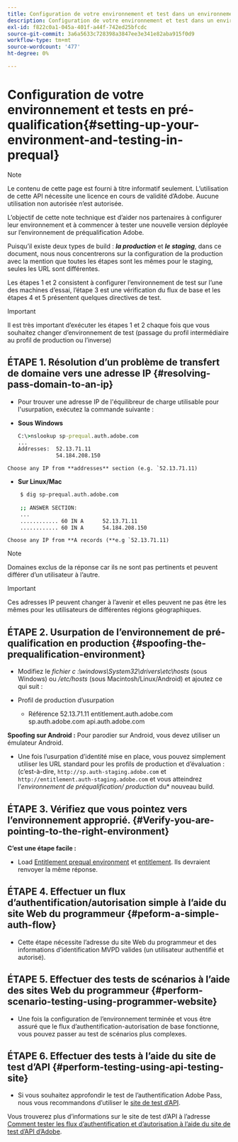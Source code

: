 ```yaml
---
title: Configuration de votre environnement et test dans un environnement de préqualification
description: Configuration de votre environnement et test dans un environnement de préqualification
exl-id: f822c0a1-045a-401f-a44f-742ed25bfcdc
source-git-commit: 3a6a5633c728398a3847ee3e341e82aba915f0d9
workflow-type: tm+mt
source-wordcount: '477'
ht-degree: 0%

---
```


# Configuration de votre environnement et tests en pré-qualification{#setting-up-your-environment-and-testing-in-prequal}

>[!NOTE]
>
>Le contenu de cette page est fourni à titre informatif seulement. L’utilisation de cette API nécessite une licence en cours de validité d’Adobe. Aucune utilisation non autorisée n’est autorisée.

L’objectif de cette note technique est d’aider nos partenaires à configurer leur environnement et à commencer à tester une nouvelle version déployée sur l’environnement de préqualification Adobe.

Puisqu’il existe deux types de build : ***la production*** et ***le staging***, dans ce document, nous nous concentrerons sur la configuration de la production avec la mention que toutes les étapes sont les mêmes pour le staging, seules les URL sont différentes.

Les étapes 1 et 2 consistent à configurer l’environnement de test sur l’une des machines d’essai, l’étape 3 est une vérification du flux de base et les étapes 4 et 5 présentent quelques directives de test.

>[!IMPORTANT]
>
> Il est très important d’exécuter les étapes 1 et 2 chaque fois que vous souhaitez changer d’environnement de test (passage du profil intermédiaire au profil de production ou l’inverse)


## ÉTAPE 1. Résolution d’un problème de transfert de domaine vers une adresse IP {#resolving-pass-domain-to-an-ip}

* Pour trouver une adresse IP de l&#39;équilibreur de charge utilisable pour l&#39;usurpation, exécutez la commande suivante :

* **Sous Windows**

  ```cmd
  C:\>nslookup sp-prequal.auth.adobe.com
  ...
  Addresses:  52.13.71.11
              54.184.208.150
  ```

```Choose any IP from **addresses** section (e.g. `52.13.71.11)```

* **Sur Linux/Mac**

```sh
    $ dig sp-prequal.auth.adobe.com
    
    ;; ANSWER SECTION:
    ...
    ............ 60 IN A      52.13.71.11
    ............ 60 IN A      54.184.208.150
```

```Choose any IP from **A records (**e.g `52.13.71.11)```

>[!NOTE]
>
>Domaines exclus de la réponse car ils ne sont pas pertinents et peuvent différer d’un utilisateur à l’autre.

>[!IMPORTANT]
>
> Ces adresses IP peuvent changer à l’avenir et elles peuvent ne pas être les mêmes pour les utilisateurs de différentes régions géographiques.


## ÉTAPE 2.  Usurpation de l’environnement de pré-qualification en production {#spoofing-the-prequalification-environment}

* Modifiez le *fichier c :\\windows\\System32\\drivers\\etc\\hosts* (sous Windows) ou */etc/hosts* (sous Macintosh/Linux/Android) et ajoutez ce qui suit :

* Profil de production d’usurpation
   * Référence 52.13.71.11 entitlement.auth.adobe.com sp.auth.adobe.com api.auth.adobe.com

**Spoofing sur Android :** Pour parodier sur Android, vous devez utiliser un émulateur Android.

* Une fois l’usurpation d’identité mise en place, vous pouvez simplement utiliser les URL standard pour les profils de production et d’évaluation : (c’est-à-dire, `http://sp.auth-staging.adobe.com` et `http://entitlement.auth-staging.adobe.com` et vous atteindrez l’*environnement de préqualification/ production* du* nouveau build.


## ÉTAPE 3.  Vérifiez que vous pointez vers l’environnement approprié. {#Verify-you-are-pointing-to-the-right-environment}

**C’est une étape facile :**

* Load [Entitlement prequal environment](https://entitlement-prequal.auth.adobe.com/environment.html) et [entitlement](https://entitlement.auth.adobe.com/environment.html). Ils devraient renvoyer la même réponse.


## ÉTAPE 4.  Effectuer un flux d’authentification/autorisation simple à l’aide du site Web du programmeur {#peform-a-simple-auth-flow}

* Cette étape nécessite l’adresse du site Web du programmeur et des informations d’identification MVPD valides (un utilisateur authentifié et autorisé).

## ÉTAPE 5.  Effectuer des tests de scénarios à l’aide des sites Web du programmeur {#perform-scenario-testing-using-programmer-website}

* Une fois la configuration de l’environnement terminée et vous être assuré que le flux d’authentification-autorisation de base fonctionne, vous pouvez passer au test de scénarios plus complexes.


## ÉTAPE 6.  Effectuer des tests à l’aide du site de test d’API {#perform-testing-using-api-testing-site}

* Si vous souhaitez approfondir le test de l’authentification Adobe Pass, nous vous recommandons d’utiliser le [site de test d’API](http://entitlement-prequal.auth.adobe.com/apitest/api.html).

Vous trouverez plus d’informations sur le site de test d’API à l’adresse [Comment tester les flux d’authentification et d’autorisation à l’aide du site de test d’API d’Adobe](/help/authentication/test-authn-authz-flows-using-adobes-api-test-site.md).
